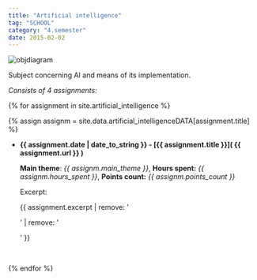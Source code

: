 ```yaml
---
title: "Artificial intelligence"
tag: "SCHOOL"
category: "4.semester"
date: 2015-02-02
---
```


<img src="{{ site.url }}/Downloads/Obr3.jpg" alt="objdiagram">

Subject concerning AI and means of its implementation.

<!--excerpt--> 

*Consists of 4 assignments:*


{% for assignment in site.artificial_intelligence %}

{% assign assignm = site.data.artificial_intelligenceDATA[assignment.title] %}  

* **{{ assignment.date | date_to_string }} - [{{ assignment.title }}]( {{ assignment.url }} )** 

	**Main theme**: *{{ assignm.main_theme }}*, **Hours spent:** *{{ assignm.hours_spent }}*, **Points count:** *{{ assignm.points_count }}* 

	Excerpt:

	{{ assignment.excerpt | remove: '<p>' | remove: '</p>' }}

	<br/>

{% endfor %}
